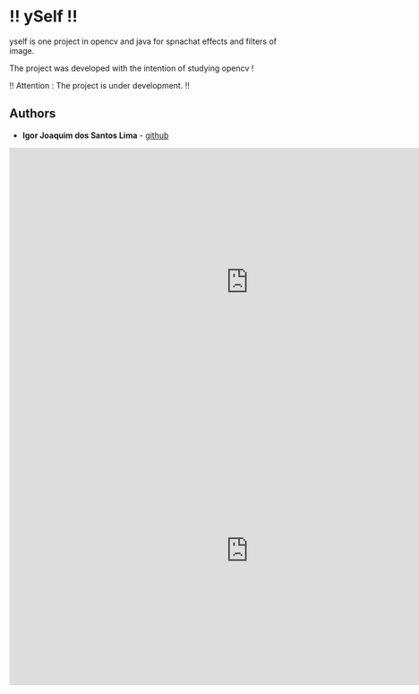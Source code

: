 # !! ySelf !!

yself is one project in opencv and java for spnachat effects and filters of image.

The project was developed with the intention of studying opencv !

!! Attention : The project is under development. !!

## Authors

* **Igor Joaquim dos Santos Lima** - [github](https://github.com/igor036)

<iframe width="854" height="480" src="https://youtu.be/jCqKil-ZegU" frameborder="0" allowfullscreen></iframe>

<iframe width="854" height="480" src="https://youtu.be/VDq9WbWEQYo" frameborder="0" allowfullscreen></iframe>